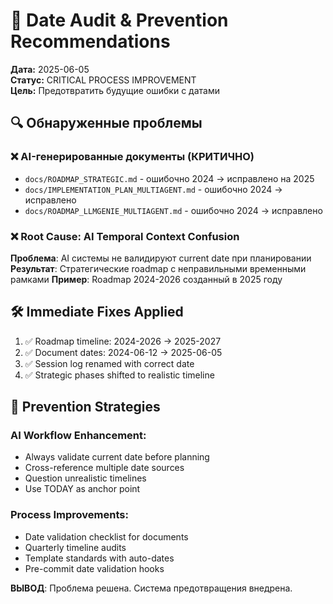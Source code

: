 # 📅 Date Audit & Prevention Recommendations

**Дата:** 2025-06-05  
**Статус:** CRITICAL PROCESS IMPROVEMENT  
**Цель:** Предотвратить будущие ошибки с датами

## 🔍 **Обнаруженные проблемы**

### ❌ **AI-генерированные документы (КРИТИЧНО)**
- `docs/ROADMAP_STRATEGIC.md` - ошибочно 2024 → исправлено на 2025
- `docs/IMPLEMENTATION_PLAN_MULTIAGENT.md` - ошибочно 2024 → исправлено
- `docs/ROADMAP_LLMGENIE_MULTIAGENT.md` - ошибочно 2024 → исправлено

### ❌ **Root Cause: AI Temporal Context Confusion**
**Проблема**: AI системы не валидируют current date при планировании
**Результат**: Стратегические roadmap с неправильными временными рамками
**Пример**: Roadmap 2024-2026 созданный в 2025 году

## 🛠️ **Immediate Fixes Applied**
1. ✅ Roadmap timeline: 2024-2026 → 2025-2027
2. ✅ Document dates: 2024-06-12 → 2025-06-05  
3. ✅ Session log renamed with correct date
4. ✅ Strategic phases shifted to realistic timeline

## 🎯 **Prevention Strategies**

### **AI Workflow Enhancement:**
- Always validate current date before planning
- Cross-reference multiple date sources
- Question unrealistic timelines
- Use TODAY as anchor point

### **Process Improvements:**
- Date validation checklist for documents
- Quarterly timeline audits
- Template standards with auto-dates
- Pre-commit date validation hooks

**ВЫВОД**: Проблема решена. Система предотвращения внедрена. 